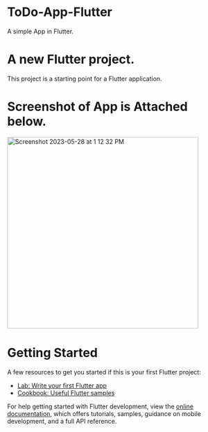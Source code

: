 # ToDo-App-Flutter
A simple App in Flutter.

# A new Flutter project.
This project is a starting point for a Flutter application.

# Screenshot of App is Attached below.
<img width="441" alt="Screenshot 2023-05-28 at 1 12 32 PM" src="https://github.com/Anm0lGrewal/ToDo-App-Flutter/assets/93851911/8d4be831-1137-48bc-a8b7-8201e2140e57">


# Getting Started
A few resources to get you started if this is your first Flutter project:

- [Lab: Write your first Flutter app](https://docs.flutter.dev/get-started/codelab)
- [Cookbook: Useful Flutter samples](https://docs.flutter.dev/cookbook)

For help getting started with Flutter development, view the
[online documentation](https://docs.flutter.dev/), which offers tutorials,
samples, guidance on mobile development, and a full API reference.
